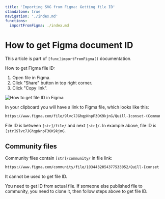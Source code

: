 ```yaml
title: 'Importing SVG from Figma: Getting file ID'
standalone: true
navigation: './index.md'
functions:
  importFromFigma: ./index.md
```

# How to get Figma document ID

This article is part of `[func]importFromFigma()` documentation.

How to get Figma file ID:

1. Open file in Figma.
2. Click "Share" button in top right corner.
3. Click "Copy link".

![How to get file ID in Figma](https://docs.iconify.design/assets/images/tools/figma_id.png)

In your clipboard you will have a link to Figma file, which looks like this:

```txt
https://www.figma.com/file/9lvc7JGhqpNnpF3OK9kjnG/Quill-Iconset-(Community)?node-id=0%3A1
```

File ID is between `[str]/file/` and next `[str]/`. In example above, file ID is `[str]9lvc7JGhqpNnpF3OK9kjnG`.

## Community files

Community files contain `[str]/community/` in file link:

```txt
https://www.figma.com/community/file/1034432054377533052/Quill-Iconset
```

It cannot be used to get file ID.

You need to get ID from actual file. If someone else published file to community, you need to clone it, then follow steps above to get file ID.
